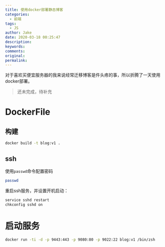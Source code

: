 ```yaml
---
title: 使用docker部署静态博客
categories:
  - 前端
tags:
  - JS
author: Jake
date: 2020-03-18 00:25:47
description:
keywords:
comments:
original:
permalink:
---
```


对于喜欢买便宜服务器的我来说经常迁移博客是件头疼的事，所以折腾了一天使用docker部署。

> 还未完成，待补充

<!--more-->

# DockerFile

## 构建

```zsh
docker build -t blog:v1 .
```

## ssh

使用`passwd`命令配置密码

```zsh
passwd
```

重启ssh服务，并设置开机启动：

```zsh
service sshd restart
chkconfig sshd on
```

# 启动服务

```zsh
docker run -ti -d -p 9443:443 -p 9080:80 -p 9022:22 blog:v1 /bin/zsh
```
